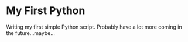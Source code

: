 # My First Python
Writing my first simple Python script. Probably have a lot more coming in the future...maybe...
